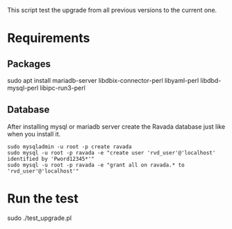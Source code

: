 This script test the upgrade from all previous versions
to the current one.

Requirements
============

Packages
--------

sudo apt install mariadb-server libdbix-connector-perl libyaml-perl libdbd-mysql-perl libipc-run3-perl

Database
--------

After installing mysql or mariadb server create the Ravada database
just like when you install it.

```
sudo mysqladmin -u root -p create ravada
sudo mysql -u root -p ravada -e "create user 'rvd_user'@'localhost' identified by 'Pword12345*'"
sudo mysql -u root -p ravada -e "grant all on ravada.* to 'rvd_user'@'localhost'"
```

Run the test
============

sudo ./test_upgrade.pl
